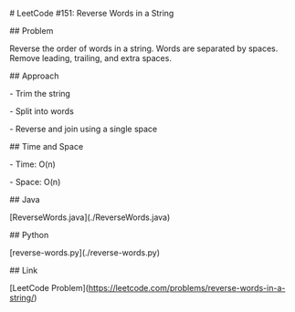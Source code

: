 \# LeetCode #151: Reverse Words in a String



\## Problem

Reverse the order of words in a string. Words are separated by spaces. Remove leading, trailing, and extra spaces.



\## Approach

\- Trim the string

\- Split into words

\- Reverse and join using a single space



\## Time and Space

\- Time: O(n)

\- Space: O(n)



\## Java

\[ReverseWords.java](./ReverseWords.java)



\## Python

\[reverse-words.py](./reverse-words.py)



\## Link

\[LeetCode Problem](https://leetcode.com/problems/reverse-words-in-a-string/)



